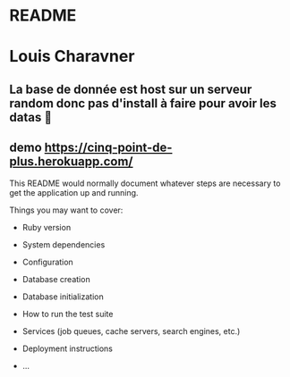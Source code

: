 # README

# Louis Charavner
## La base de donnée est host sur un serveur random donc pas d'install à faire pour avoir les datas 🍱

## demo https://cinq-point-de-plus.herokuapp.com/

This README would normally document whatever steps are necessary to get the
application up and running.

Things you may want to cover:

* Ruby version

* System dependencies

* Configuration

* Database creation

* Database initialization

* How to run the test suite

* Services (job queues, cache servers, search engines, etc.)

* Deployment instructions

* ...
